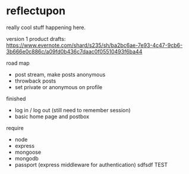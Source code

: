 reflectupon
===========

really cool stuff happening here.

version 1 product drafts:
https://www.evernote.com/shard/s235/sh/ba2bc6ae-7e93-4c47-9cb6-3b666e0c886c/a09fd0b436c7daac0f05510493f6ba44

road map
- post stream, make posts anonymous
- throwback posts
- set private or anonymous on profile

finished
- log in / log out (still need to remember session)
- basic home page and postbox

require
- node
- express
- mongoose
- mongodb
- passport (express middleware for authentication)
sdfsdf
TEST
